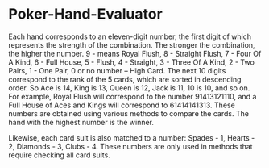 # Poker-Hand-Evaluator
Each hand corresponds to an eleven-digit number, the first digit of which represents the strength of the combination. The stronger the combination, the higher the number. 9 - means Royal Flush, 8 - Straight Flush, 7 - Four Of A Kind, 6 - Full House, 5 - Flush, 4 - Straight, 3 - Three Of A Kind, 2 - Two Pairs, 1 - One Pair, 0 or no number – High Card. The next 10 digits correspond to the rank of the 5 cards, which are sorted in descending order. So Ace is 14, King is 13, Queen is 12, Jack is 11, 10 is 10, and so on. For example, Royal Flush will correspond to the number 91413121110, and a Full House of Aces and Kings will correspond to 61414141313. These numbers are obtained using various methods to compare the cards. The hand with the highest number is the winner.

Likewise, each card suit is also matched to a number: Spades - 1, Hearts - 2, Diamonds - 3, Clubs - 4. These numbers are only used in methods that require checking all card suits.

